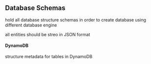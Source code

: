 ## Database Schemas
hold all database structure schemas in order to create database using different database engine

all entities should be streo in JSON format

#### DynamoDB
structure metadata for tables in DynamoDB


